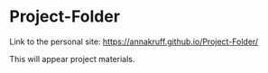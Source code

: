 # Project-Folder

Link to the personal site: https://annakruff.github.io/Project-Folder/

This will appear project materials.
